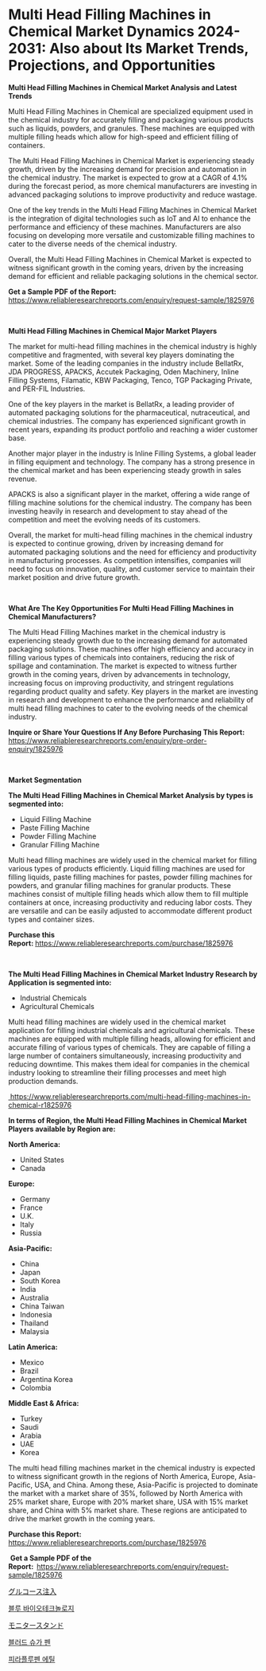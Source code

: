 <p><h1>Multi Head Filling Machines in Chemical Market Dynamics 2024-2031: Also about Its Market Trends, Projections, and Opportunities</h1></p><p><strong>Multi Head Filling Machines in Chemical Market Analysis and Latest Trends</strong></p>
<p><p>Multi Head Filling Machines in Chemical are specialized equipment used in the chemical industry for accurately filling and packaging various products such as liquids, powders, and granules. These machines are equipped with multiple filling heads which allow for high-speed and efficient filling of containers.</p><p>The Multi Head Filling Machines in Chemical Market is experiencing steady growth, driven by the increasing demand for precision and automation in the chemical industry. The market is expected to grow at a CAGR of 4.1% during the forecast period, as more chemical manufacturers are investing in advanced packaging solutions to improve productivity and reduce wastage.</p><p>One of the key trends in the Multi Head Filling Machines in Chemical Market is the integration of digital technologies such as IoT and AI to enhance the performance and efficiency of these machines. Manufacturers are also focusing on developing more versatile and customizable filling machines to cater to the diverse needs of the chemical industry.</p><p>Overall, the Multi Head Filling Machines in Chemical Market is expected to witness significant growth in the coming years, driven by the increasing demand for efficient and reliable packaging solutions in the chemical sector.</p></p>
<p><strong>Get a Sample PDF of the Report:&nbsp;</strong> <a href="https://www.reliableresearchreports.com/enquiry/request-sample/1825976">https://www.reliableresearchreports.com/enquiry/request-sample/1825976</a></p>
<p>&nbsp;</p>
<p><strong>Multi Head Filling Machines in Chemical Major Market Players</strong></p>
<p><p>The market for multi-head filling machines in the chemical industry is highly competitive and fragmented, with several key players dominating the market. Some of the leading companies in the industry include BellatRx, JDA PROGRESS, APACKS, Accutek Packaging, Oden Machinery, Inline Filling Systems, Filamatic, KBW Packaging, Tenco, TGP Packaging Private, and PER-FIL Industries.</p><p>One of the key players in the market is BellatRx, a leading provider of automated packaging solutions for the pharmaceutical, nutraceutical, and chemical industries. The company has experienced significant growth in recent years, expanding its product portfolio and reaching a wider customer base.</p><p>Another major player in the industry is Inline Filling Systems, a global leader in filling equipment and technology. The company has a strong presence in the chemical market and has been experiencing steady growth in sales revenue.</p><p>APACKS is also a significant player in the market, offering a wide range of filling machine solutions for the chemical industry. The company has been investing heavily in research and development to stay ahead of the competition and meet the evolving needs of its customers.</p><p>Overall, the market for multi-head filling machines in the chemical industry is expected to continue growing, driven by increasing demand for automated packaging solutions and the need for efficiency and productivity in manufacturing processes. As competition intensifies, companies will need to focus on innovation, quality, and customer service to maintain their market position and drive future growth.</p></p>
<p>&nbsp;</p>
<p><strong>What Are The Key Opportunities For Multi Head Filling Machines in Chemical Manufacturers?</strong></p>
<p><p>The Multi Head Filling Machines market in the chemical industry is experiencing steady growth due to the increasing demand for automated packaging solutions. These machines offer high efficiency and accuracy in filling various types of chemicals into containers, reducing the risk of spillage and contamination. The market is expected to witness further growth in the coming years, driven by advancements in technology, increasing focus on improving productivity, and stringent regulations regarding product quality and safety. Key players in the market are investing in research and development to enhance the performance and reliability of multi head filling machines to cater to the evolving needs of the chemical industry.</p></p>
<p><strong>Inquire or Share Your Questions If Any Before Purchasing This Report:</strong> <a href="https://www.reliableresearchreports.com/enquiry/pre-order-enquiry/1825976">https://www.reliableresearchreports.com/enquiry/pre-order-enquiry/1825976</a></p>
<p>&nbsp;</p>
<p><strong>Market Segmentation</strong></p>
<p><strong>The Multi Head Filling Machines in Chemical Market Analysis by types is segmented into:</strong></p>
<p><ul><li>Liquid Filling Machine</li><li>Paste Filling Machine</li><li>Powder Filling Machine</li><li>Granular Filling Machine</li></ul></p>
<p><p>Multi head filling machines are widely used in the chemical market for filling various types of products efficiently. Liquid filling machines are used for filling liquids, paste filling machines for pastes, powder filling machines for powders, and granular filling machines for granular products. These machines consist of multiple filling heads which allow them to fill multiple containers at once, increasing productivity and reducing labor costs. They are versatile and can be easily adjusted to accommodate different product types and container sizes.</p></p>
<p><strong>Purchase this Report:&nbsp;</strong><a href="https://www.reliableresearchreports.com/purchase/1825976">https://www.reliableresearchreports.com/purchase/1825976</a></p>
<p>&nbsp;</p>
<p><strong>The Multi Head Filling Machines in Chemical Market Industry Research by Application is segmented into:</strong></p>
<p><ul><li>Industrial Chemicals</li><li>Agricultural Chemicals</li></ul></p>
<p><p>Multi head filling machines are widely used in the chemical market application for filling industrial chemicals and agricultural chemicals. These machines are equipped with multiple filling heads, allowing for efficient and accurate filling of various types of chemicals. They are capable of filling a large number of containers simultaneously, increasing productivity and reducing downtime. This makes them ideal for companies in the chemical industry looking to streamline their filling processes and meet high production demands.</p></p>
<p><a href="https://www.reliableresearchreports.com/multi-head-filling-machines-in-chemical-r1825976">&nbsp;https://www.reliableresearchreports.com/multi-head-filling-machines-in-chemical-r1825976</a></p>
<p><strong>In terms of Region, the Multi Head Filling Machines in Chemical Market Players available by Region are:</strong></p>
<p>
    <p> <strong> North America: </strong>
        <ul>
            <li>United States</li>
            <li>Canada</li>
        </ul>
        </p> 
    <p> <strong> Europe: </strong>
        <ul>
            <li>Germany</li>
            <li>France</li>
            <li>U.K.</li>
            <li>Italy</li>
            <li>Russia</li>
        </ul>
        </p> 
    <p> <strong> Asia-Pacific: </strong>
        <ul>
            <li>China</li>
            <li>Japan</li>
            <li>South Korea</li>
            <li>India</li>
            <li>Australia</li>
            <li>China Taiwan</li>
            <li>Indonesia</li>
            <li>Thailand</li>
            <li>Malaysia</li>
        </ul>
        </p> 
    <p> <strong> Latin America: </strong>
        <ul>
            <li>Mexico</li>
            <li>Brazil</li>
            <li>Argentina Korea</li>
            <li>Colombia</li>
        </ul>
        </p> 
    <p> <strong> Middle East & Africa: </strong>
        <ul>
            <li>Turkey</li>
            <li>Saudi</li>
            <li>Arabia</li>
            <li>UAE</li>
            <li>Korea</li>
        </ul>
    </p>
    </p>
<p><p>The multi head filling machines market in the chemical industry is expected to witness significant growth in the regions of North America, Europe, Asia-Pacific, USA, and China. Among these, Asia-Pacific is projected to dominate the market with a market share of 35%, followed by North America with 25% market share, Europe with 20% market share, USA with 15% market share, and China with 5% market share. These regions are anticipated to drive the market growth in the coming years.</p></p>
<p><strong>Purchase this Report: </strong><a href="https://www.reliableresearchreports.com/purchase/1825976">https://www.reliableresearchreports.com/purchase/1825976</a></p>
<p>&nbsp;<strong>Get a Sample PDF of the Report:&nbsp;&nbsp;</strong><a href="https://www.reliableresearchreports.com/enquiry/request-sample/1825976">https://www.reliableresearchreports.com/enquiry/request-sample/1825976</a></p>
<p><strong></strong></p>
<p><p><a href="https://github.com/nxboeu02965442/Market-Research-Report-List-1/blob/main/974148641750.md">グルコース注入</a></p><p><a href="https://github.com/anton65482023/Market-Research-Report-List-1/blob/main/596079738523.md">블루 바이오테크놀로지</a></p><p><a href="https://github.com/alyle7648/Market-Research-Report-List-1/blob/main/255211441749.md">モニタースタンド</a></p><p><a href="https://medium.com/@danykakilback/%ED%98%88%EB%8B%B9-%ED%8E%9C-%EC%8B%9C%EC%9E%A5-%EB%B3%B4%EA%B3%A0%EC%84%9C%EB%8A%94-%EC%9D%B4-%EC%8B%9C%EC%9E%A5%EC%9D%98-%EC%B5%9C%EC%8B%A0-%EB%8F%99%ED%96%A5%EA%B3%BC-%EC%84%B1%EC%9E%A5-%EA%B8%B0%ED%9A%8C%EB%A5%BC-%EB%B0%9D%ED%98%80%EC%A4%8D%EB%8B%88%EB%8B%A4-746a78063c77">블러드 슈가 펜</a></p><p><a href="https://medium.com/@howaoole34545/%ED%94%BC%EB%9D%BC%ED%94%8C%EB%A3%A8%ED%8E%9C%EC%97%90%ED%8B%B8-%EC%8B%9C%EC%9E%A5-%EC%8B%9C%EC%9E%A5-cagr-%EC%8B%9C%EC%9E%A5-%EB%8F%99%ED%96%A5-%EB%B0%8F-%EC%84%B1%EC%9E%A5-%EC%A0%84%EB%9E%B5%EC%97%90-%EB%8C%80%ED%95%9C-%ED%86%B5%EC%B0%B0%EB%A0%A5-f258b1258202">피라플루펜 에틸</a></p></p>